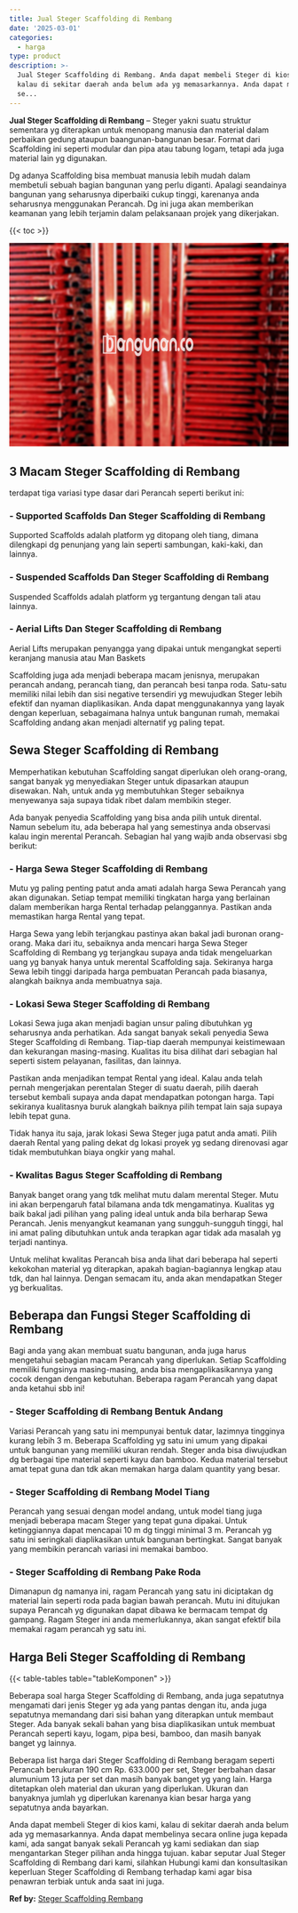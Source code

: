 ```yaml
---
title: Jual Steger Scaffolding di Rembang
date: '2025-03-01'
categories:
  - harga
type: product
description: >-
  Jual Steger Scaffolding di Rembang. Anda dapat membeli Steger di kios kami,
  kalau di sekitar daerah anda belum ada yg memasarkannya. Anda dapat membelinya
  se...
---
```


**Jual Steger Scaffolding di Rembang** – Steger yakni suatu struktur sementara yg diterapkan untuk menopang manusia dan material dalam perbaikan gedung ataupun baangunan-bangunan besar. Format dari Scaffolding ini seperti modular dan pipa atau tabung logam, tetapi ada juga material lain yg digunakan.

Dg adanya Scaffolding bisa membuat manusia lebih mudah dalam membetuli sebuah bagian bangunan yang perlu diganti. Apalagi seandainya bangunan yang seharusnya diperbaiki cukup tinggi, karenanya anda seharusnya menggunakan Perancah. Dg ini juga akan memberikan keamanan yang lebih terjamin dalam pelaksanaan projek yang dikerjakan.

{{< toc >}}

![Jual Steger Scaffolding di Rembang](/images/sewa-scaffolding-steger-03.png)

## 3 Macam Steger Scaffolding di Rembang

terdapat tiga variasi type dasar dari Perancah seperti berikut ini:

### \- Supported Scaffolds Dan Steger Scaffolding di Rembang

Supported Scaffolds adalah platform yg ditopang oleh tiang, dimana dilengkapi dg penunjang yang lain seperti sambungan, kaki-kaki, dan lainnya.

### \- Suspended Scaffolds Dan Steger Scaffolding di Rembang

Suspended Scaffolds adalah platform yg tergantung dengan tali atau lainnya.

### \- Aerial Lifts Dan Steger Scaffolding di Rembang

Aerial Lifts merupakan penyangga yang dipakai untuk mengangkat seperti keranjang manusia atau Man Baskets

Scaffolding juga ada menjadi beberapa macam jenisnya, merupakan perancah andang, perancah tiang, dan perancah besi tanpa roda. Satu-satu memiliki nilai lebih dan sisi negative tersendiri yg mewujudkan Steger lebih efektif dan nyaman diaplikasikan. Anda dapat menggunakannya yang layak dengan keperluan, sebagaimana halnya untuk bangunan rumah, memakai Scaffolding andang akan menjadi alternatif yg paling tepat.

## Sewa Steger Scaffolding di Rembang

Memperhatikan kebutuhan Scaffolding sangat diperlukan oleh orang-orang, sangat banyak yg menyediakan Steger untuk dipasarkan ataupun disewakan. Nah, untuk anda yg membutuhkan Steger sebaiknya menyewanya saja supaya tidak ribet dalam membikin steger.

Ada banyak penyedia Scaffolding yang bisa anda pilih untuk dirental. Namun sebelum itu, ada beberapa hal yang semestinya anda observasi kalau ingin merental Perancah. Sebagian hal yang wajib anda observasi sbg berikut:

### \- Harga Sewa Steger Scaffolding di Rembang

Mutu yg paling penting patut anda amati adalah harga Sewa Perancah yang akan digunakan. Setiap tempat memiliki tingkatan harga yang berlainan dalam memberikan harga Rental terhadap pelanggannya. Pastikan anda memastikan harga Rental yang tepat.

Harga Sewa yang lebih terjangkau pastinya akan bakal jadi buronan orang-orang. Maka dari itu, sebaiknya anda mencari harga Sewa Steger Scaffolding di Rembang yg terjangkau supaya anda tidak mengeluarkan uang yg banyak hanya untuk merental Scaffolding saja. Sekiranya harga Sewa lebih tinggi daripada harga pembuatan Perancah pada biasanya, alangkah baiknya anda membuatnya saja.

### \- Lokasi Sewa Steger Scaffolding di Rembang

Lokasi Sewa juga akan menjadi bagian unsur paling dibutuhkan yg seharusnya anda perhatikan. Ada sangat banyak sekali penyedia Sewa Steger Scaffolding di Rembang. Tiap-tiap daerah mempunyai keistimewaan dan kekurangan masing-masing. Kualitas itu bisa dilihat dari sebagian hal seperti sistem pelayanan, fasilitas, dan lainnya.

Pastikan anda menjadikan tempat Rental yang ideal. Kalau anda telah pernah mengerjakan perentalan Steger di suatu daerah, pilih daerah tersebut kembali supaya anda dapat mendapatkan potongan harga. Tapi sekiranya kualitasnya buruk alangkah baiknya pilih tempat lain saja supaya lebih tepat guna.

Tidak hanya itu saja, jarak lokasi Sewa Steger juga patut anda amati. Pilih daerah Rental yang paling dekat dg lokasi proyek yg sedang direnovasi agar tidak membutuhkan biaya ongkir yang mahal.

### \- Kwalitas Bagus Steger Scaffolding di Rembang

Banyak banget orang yang tdk melihat mutu dalam merental Steger. Mutu ini akan berpengaruh fatal bilamana anda tdk mengamatinya. Kualitas yg baik bakal jadi pilihan yang paling ideal untuk anda bila berharap Sewa Perancah. Jenis menyangkut keamanan yang sungguh-sungguh tinggi, hal ini amat paling dibutuhkan untuk anda terapkan agar tidak ada masalah yg terjadi nantinya.

Untuk melihat kwalitas Perancah bisa anda lihat dari beberapa hal seperti kekokohan material yg diterapkan, apakah bagian-bagiannya lengkap atau tdk, dan hal lainnya. Dengan semacam itu, anda akan mendapatkan Steger yg berkualitas.

## Beberapa dan Fungsi Steger Scaffolding di Rembang

Bagi anda yang akan membuat suatu bangunan, anda juga harus mengetahui sebagian macam Perancah yang diperlukan. Setiap Scaffolding memiliki fungsinya masing-masing, anda bisa mengaplikasikannya yang cocok dengan dengan kebutuhan. Beberapa ragam Perancah yang dapat anda ketahui sbb ini!

### \- Steger Scaffolding di Rembang Bentuk Andang

Variasi Perancah yang satu ini mempunyai bentuk datar, lazimnya tingginya kurang lebih 3 m. Beberapa Scaffolding yg satu ini umum yang dipakai untuk bangunan yang memiliki ukuran rendah. Steger anda bisa diwujudkan dg berbagai tipe material seperti kayu dan bamboo. Kedua material tersebut amat tepat guna dan tdk akan memakan harga dalam quantity yang besar.

### \- Steger Scaffolding di Rembang Model Tiang

Perancah yang sesuai dengan model andang, untuk model tiang juga menjadi beberapa macam Steger yang tepat guna dipakai. Untuk ketinggiannya dapat mencapai 10 m dg tinggi minimal 3 m. Perancah yg satu ini seringkali diaplikasikan untuk bangunan bertingkat. Sangat banyak yang membikin perancah variasi ini memakai bamboo.

### \- Steger Scaffolding di Rembang Pake Roda

Dimanapun dg namanya ini, ragam Perancah yang satu ini diciptakan dg material lain seperti roda pada bagian bawah perancah. Mutu ini ditujukan supaya Perancah yg digunakan dapat dibawa ke bermacam tempat dg gampang. Ragam Steger ini anda memerlukannya, akan sangat efektif bila memakai ragam perancah yg satu ini.

## Harga Beli Steger Scaffolding di Rembang

{{< table-tables table="tableKomponen" >}}

Beberapa soal harga Steger Scaffolding di Rembang, anda juga sepatutnya mengamati dari jenis Steger yg ada yang pantas dengan itu, anda juga sepatutnya memandang dari sisi bahan yang diterapkan untuk membaut Steger. Ada banyak sekali bahan yang bisa diaplikasikan untuk membuat Perancah seperti kayu, logam, pipa besi, bamboo, dan masih banyak banget yg lainnya.

Beberapa list harga dari Steger Scaffolding di Rembang beragam seperti Perancah berukuran 190 cm Rp. 633.000 per set, Steger berbahan dasar alumunium 13 juta per set dan masih banyak banget yg yang lain. Harga ditetapkan oleh material dan ukuran yang diperlukan. Ukuran dan banyaknya jumlah yg diperlukan karenanya kian besar harga yang sepatutnya anda bayarkan.

Anda dapat membeli Steger di kios kami, kalau di sekitar daerah anda belum ada yg memasarkannya. Anda dapat membelinya secara online juga kepada kami, ada sangat banyak sekali Perancah yg kami sediakan dan siap mengantarkan Steger pilihan anda hingga tujuan. kabar seputar Jual Steger Scaffolding di Rembang dari kami, silahkan Hubungi kami dan konsultasikan keperluan Steger Scaffolding di Rembang terhadap kami agar bisa penawran terbiak untuk anda saat ini juga.

**Ref by:** [Steger Scaffolding Rembang](https://id.wikipedia.org/wiki/Steger)
